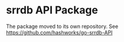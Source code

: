 # srrdb API Package

The package moved to its own repository.
See https://github.com/hashworks/go-srrdb-API

